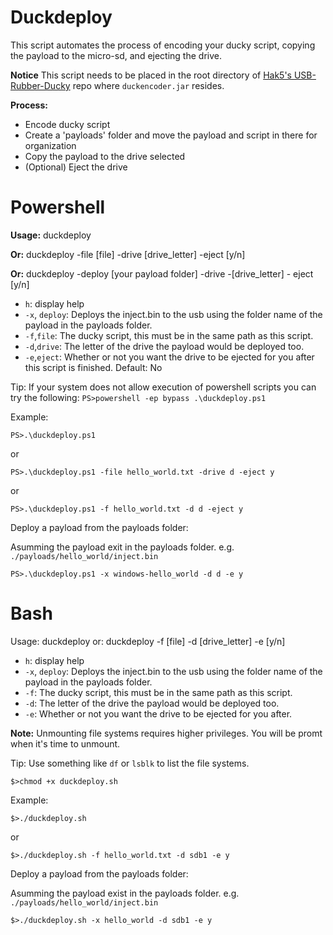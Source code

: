 # Duckdeploy
This script automates the process of encoding your ducky script, copying the payload to the micro-sd, and ejecting the drive.

**Notice** This script needs to be placed in the root directory of [Hak5's USB-Rubber-Ducky](https://github.com/hak5darren/USB-Rubber-Ducky) repo where `duckencoder.jar` resides.

**Process:**
- Encode ducky script
- Create a 'payloads' folder and move the payload and script in there for organization
- Copy the payload to the drive selected
- (Optional) Eject the drive

# Powershell
**Usage:** 
duckdeploy 

**Or:** duckdeploy -file [file] -drive [drive_letter] -eject [y/n]

**Or:** duckdeploy -deploy [your payload folder] -drive -[drive_letter] - eject [y/n]
- `h`: display help
- `-x`, `deploy`: Deploys the inject.bin to the usb using the folder name of the payload in the payloads folder.
- `-f`,`file`: The ducky script, this must be in the same path as this script.
- `-d`,`drive`: The letter of the drive the payload would be deployed too.
- `-e`,`eject`: Whether or not you want the drive to be ejected for you after this script is finished. Default: No

Tip: If your system does not allow execution of powershell scripts you can try the following: `PS>powershell -ep bypass .\duckdeploy.ps1`

Example:

`PS>.\duckdeploy.ps1`

or

`PS>.\duckdeploy.ps1 -file hello_world.txt -drive d -eject y`

or 

`PS>.\duckdeploy.ps1 -f hello_world.txt -d d -eject y`

Deploy a payload from the payloads folder:

Asumming the payload exit in the payloads folder.
e.g. `./payloads/hello_world/inject.bin`

`PS>.\duckdeploy.ps1 -x windows-hello_world -d d -e y`


# Bash
Usage: duckdeploy
or: duckdeploy -f [file] -d [drive_letter] -e [y/n]
- `h`: display help
- `-x`, `deploy`: Deploys the inject.bin to the usb using the folder name of the payload in the payloads folder.
- `-f`: The ducky script, this must be in the same path as this script.
- `-d`: The letter of the drive the payload would be deployed too.
- `-e`: Whether or not you want the drive to be ejected for you after.

**Note:** Unmounting file systems requires higher privileges. You will be promt when it's time to unmount.

Tip: Use something like `df` or `lsblk` to list the file systems.

`$>chmod +x duckdeploy.sh`

Example:

`$>./duckdeploy.sh`

or

`$>./duckdeploy.sh -f hello_world.txt -d sdb1 -e y`

Deploy a payload from the payloads folder:

Asumming the payload exist in the payloads folder.
e.g. `./payloads/hello_world/inject.bin`

`$>./duckdeploy.sh -x hello_world -d sdb1 -e y`